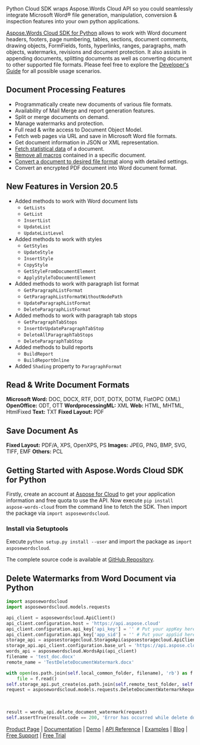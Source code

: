 Python Cloud SDK wraps Aspose.Words Cloud API so you could seamlessly integrate Microsoft Word® file generation, manipulation, conversion & inspection features into your own python applications.

[Aspose.Words Cloud SDK for Python](https://products.aspose.cloud/slides/python) allows to work with Word document headers, footers, page numbering, tables, sections, document comments, drawing objects, FormFields, fonts, hyperlinks, ranges, paragraphs, math objects, watermarks, revisions and document protection. It also assists in appending documents, splitting documents as well as converting document to other supported file formats. Please feel free to explore the [Developer's Guide](https://docs.aspose.cloud/display/wordscloud/Developer+Guide) for all possible usage scenarios. 

## Document Processing Features

- Programmatically create new documents of various file formats.
- Availability of Mail Merge and report generation features.
- Split or merge documents on demand.
- Manage watermarks and protection.
- Full read & write access to Document Object Model.
- Fetch web pages via URL and save in Microsoft Word file formats.
- Get document information in JSON or XML representation.
- [Fetch statistical data](https://docs.aspose.cloud/display/wordscloud/Get+Document+Statistics) of a document.
- [Remove all macros](https://docs.aspose.cloud/display/wordscloud/Remove+all+Macros+from+Document) contained in a specific document.
- [Convert a document to desired file format](https://docs.aspose.cloud/display/wordscloud/Convert+Document+to+Destination+Format+with+Detailed+Settings+and+Save+Result+to+Storage) along with detailed settings.
- Convert an encrypted PDF document into Word document format.

## New Features in Version 20.5

- Added methods to work with Word document lists
  - `GetLists`
  - `GetList`
  - `InsertList`
  - `UpdateList`
  - `UpdateListLevel`
- Added methods to work with styles
  - `GetStyles`
  - `UpdateStyle`
  - `InsertStyle`
  - `CopyStyle`
  - `GetStyleFromDocumentElement`
  - `ApplyStyleToDocumentElement`
- Added methods to work with paragraph list format
  - `GetParagraphListFormat`
  - `GetParagraphListFormatWithoutNodePath`
  - `UpdateParagraphListFormat`
  - `DeleteParagraphListFormat`
- Added methods to work with paragraph tab stops
  - `GetParagraphTabStops`
  - `InsertOrUpdateParagraphTabStop`
  - `DeleteAllParagraphTabStops`
  - `DeleteParagraphTabStop`
- Added methods to build reports
  - `BuildReport`
  - `BuildReportOnline`
- Added `Shading` property to `ParagraphFormat`

## Read & Write Document Formats

**Microsoft Word:** DOC, DOCX, RTF, DOT, DOTX, DOTM, FlatOPC (XML)
**OpenOffice:** ODT, OTT
**WordprocessingML:** XML
**Web:** HTML, MHTML, HtmlFixed
**Text:** TXT
**Fixed Layout:** PDF

## Save Document As

**Fixed Layout:** PDF/A, XPS, OpenXPS, PS
**Images:** JPEG, PNG, BMP, SVG, TIFF, EMF
**Others:** PCL

## Getting Started with Aspose.Words Cloud SDK for Python

Firstly, create an account at [Aspose for Cloud](https://dashboard.aspose.cloud/#/apps) to get your application information and free quota to use the API. Now execute `pip install aspose-words-cloud` from the command line to fetch the SDK. Then import the package via `import asposewordscloud`. 

### Install via Setuptools

Execute `python setup.py install --user` and import the package as `import asposewordscloud`.

The complete source code is available at [GitHub Repository](https://github.com/aspose-words-cloud/aspose-words-cloud-python).

## Delete Watermarks from Word Document via Python

```python
import asposewordscloud
import asposewordscloud.models.requests

api_client = asposewordscloud.ApiClient()
api_client.configuration.host = 'https://api.aspose.cloud'
api_client.configuration.api_key['api_key'] = '' # Put your appKey here
api_client.configuration.api_key['app_sid'] = '' # Put your appSid here
storage_api = asposestoragecloud.StorageApi(asposestoragecloud.ApiClient('', '')) # Same credentials for storage
storage_api.api_client.configuration.base_url = 'https://api.aspose.cloud/v1.1'
words_api = asposewordscloud.WordsApi(api_client)
filename = 'test_doc.docx'
remote_name = 'TestDeleteDocumentWatermark.docx'

with open(os.path.join(self.local_common_folder, filename), 'rb') as f:
    file = f.read()
self.storage_api.put_create(os.path.join(self.remote_test_folder, self.test_folder, remote_name), file)
request = asposewordscloud.models.requests.DeleteDocumentWatermarkRequest(remote_name,
                                                                           os.path.join(
                                                                                 self.remote_test_folder,
                                                                                 self.test_folder))
result = words_api.delete_document_watermark(request)
self.assertTrue(result.code == 200, 'Error has occurred while delete document watermark')
```

[Product Page](https://products.aspose.cloud/words/python) | [Documentation](https://docs.aspose.cloud/display/wordscloud/Home) | [Demo](https://products.aspose.app/words/family) | [API Reference](https://apireference.aspose.cloud/words/) | [Examples](https://github.com/aspose-words-cloud/aspose-words-cloud-python) | [Blog](https://blog.aspose.cloud/category/words/) | [Free Support](https://forum.aspose.cloud/c/words) | [Free Trial](https://dashboard.aspose.cloud/#/apps)

